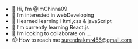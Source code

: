 - 👋 Hi, I’m @ImChinna09
- 👀 I’m interested in webDeveloping
- 🌱 I learned learning  Html,css & javaScript
- 🌱 I'm currently learning React.js
- 💞️ I’m looking to collaborate on ...
- 📫 How to reach me surendrakmr456@gmail.com

<!---
ImChinna09/ImChinna09 is a ✨ special ✨ repository because its `README.md` (this file) appears on your GitHub profile.
You can click the Preview link to take a look at your changes.
--->
